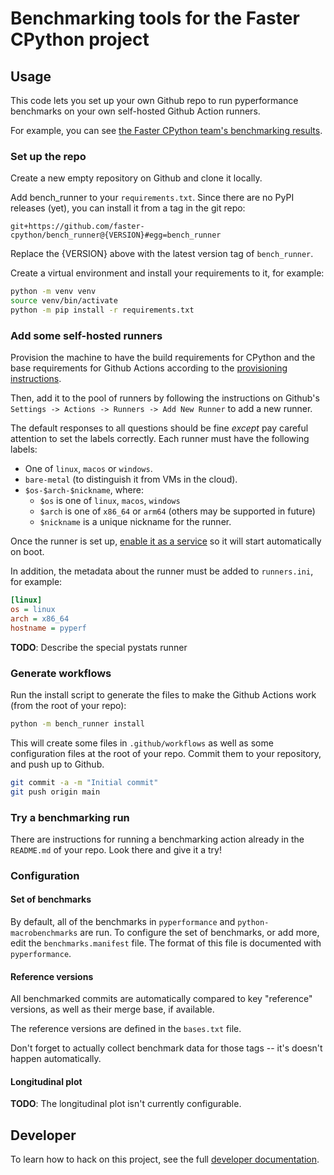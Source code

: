 # Benchmarking tools for the Faster CPython project

## Usage

This code lets you set up your own Github repo to run pyperformance benchmarks on your own self-hosted Github Action runners.

For example, you can see [the Faster CPython team's benchmarking results](https://github.com/faster-cpython/benchmarking-public).

### Set up the repo

Create a new empty repository on Github and clone it locally.

Add bench_runner to your `requirements.txt`.  Since there are no PyPI releases (yet), you can install it from a tag in the git repo:

```text
git+https://github.com/faster-cpython/bench_runner@{VERSION}#egg=bench_runner
```

Replace the {VERSION} above with the latest version tag of `bench_runner`.

Create a virtual environment and install your requirements to it, for example:

```bash session
python -m venv venv
source venv/bin/activate
python -m pip install -r requirements.txt
```

### Add some self-hosted runners

Provision the machine to have the build requirements for CPython and the base
requirements for Github Actions according to the [provisioning
instructions](PROVISIONING.md).

Then, add it to the pool of runners by following the instructions on Github's
`Settings -> Actions -> Runners -> Add New Runner` to add a new runner.

The default responses to all questions should be fine *except* pay careful attention to set the labels correctly.
Each runner must have the following labels:

- One of `linux`, `macos` or `windows`.
- `bare-metal` (to distinguish it from VMs in the cloud).
- `$os-$arch-$nickname`, where:
  - `$os` is one of `linux`, `macos`, `windows`
  - `$arch` is one of `x86_64` or `arm64` (others may be supported in future)
  - `$nickname` is a unique nickname for the runner.

Once the runner is set up, [enable it as a
service](https://docs.github.com/en/actions/hosting-your-own-runners/managing-self-hosted-runners/configuring-the-self-hosted-runner-application-as-a-service)
so it will start automatically on boot.

In addition, the metadata about the runner must be added to `runners.ini`, for example:

```ini
[linux]
os = linux
arch = x86_64
hostname = pyperf
```

**TODO**: Describe the special pystats runner

### Generate workflows

Run the install script to generate the files to make the Github Actions work (from the root of your repo):

```bash session
python -m bench_runner install
```

This will create some files in `.github/workflows` as well as some configuration files at the root of your repo.
Commit them to your repository, and push up to Github.

```bash session
git commit -a -m "Initial commit"
git push origin main
```

### Try a benchmarking run

There are instructions for running a benchmarking action already in the `README.md` of your repo.
Look there and give it a try!

### Configuration

#### Set of benchmarks

By default, all of the benchmarks in `pyperformance` and `python-macrobenchmarks` are run.  To configure the set of benchmarks, or add more, edit the `benchmarks.manifest` file.
The format of this file is documented with `pyperformance`.

#### Reference versions

All benchmarked commits are automatically compared to key "reference" versions, as well as their merge base, if available.

The reference versions are defined in the `bases.txt` file.

Don't forget to actually collect benchmark data for those tags -- it's doesn't happen automatically.

#### Longitudinal plot

**TODO**: The longitudinal plot isn't currently configurable.

## Developer

To learn how to hack on this project, see the full [developer documentation](DEVELOPER.md).
